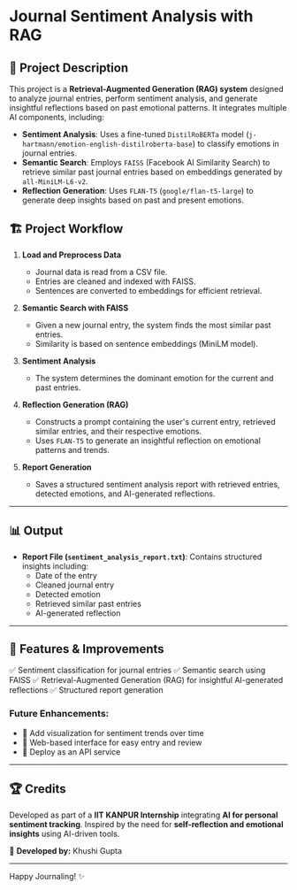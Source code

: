 # Journal Sentiment Analysis with RAG

## 📌 Project Description
This project is a **Retrieval-Augmented Generation (RAG) system** designed to analyze journal entries, perform sentiment analysis, and generate insightful reflections based on past emotional patterns. It integrates multiple AI components, including:

- **Sentiment Analysis**: Uses a fine-tuned `DistilRoBERTa` model (`j-hartmann/emotion-english-distilroberta-base`) to classify emotions in journal entries.
- **Semantic Search**: Employs `FAISS` (Facebook AI Similarity Search) to retrieve similar past journal entries based on embeddings generated by `all-MiniLM-L6-v2`.
- **Reflection Generation**: Uses `FLAN-T5` (`google/flan-t5-large`) to generate deep insights based on past and present emotions.

## 🏗 Project Workflow
1. **Load and Preprocess Data**
   - Journal data is read from a CSV file.
   - Entries are cleaned and indexed with FAISS.
   - Sentences are converted to embeddings for efficient retrieval.

2. **Semantic Search with FAISS**
   - Given a new journal entry, the system finds the most similar past entries.
   - Similarity is based on sentence embeddings (MiniLM model).

3. **Sentiment Analysis**
   - The system determines the dominant emotion for the current and past entries.

4. **Reflection Generation (RAG)**
   - Constructs a prompt containing the user's current entry, retrieved similar entries, and their respective emotions.
   - Uses `FLAN-T5` to generate an insightful reflection on emotional patterns and trends.

5. **Report Generation**
   - Saves a structured sentiment analysis report with retrieved entries, detected emotions, and AI-generated reflections.

---
## 📊 Output
- **Report File (`sentiment_analysis_report.txt`)**: Contains structured insights including:
  - Date of the entry
  - Cleaned journal entry
  - Detected emotion
  - Retrieved similar past entries
  - AI-generated reflection

---
## 🚀 Features & Improvements
✅ Sentiment classification for journal entries
✅ Semantic search using FAISS
✅ Retrieval-Augmented Generation (RAG) for insightful AI-generated reflections
✅ Structured report generation

### Future Enhancements:
- 📌 Add visualization for sentiment trends over time
- 📌 Web-based interface for easy entry and review
- 📌 Deploy as an API service

---
## 🏆 Credits
Developed as part of a **IIT KANPUR Internship** integrating **AI for personal sentiment tracking**. Inspired by the need for **self-reflection and emotional insights** using AI-driven tools.

🔗 **Developed by:** Khushi Gupta

---
Happy Journaling! ✨

